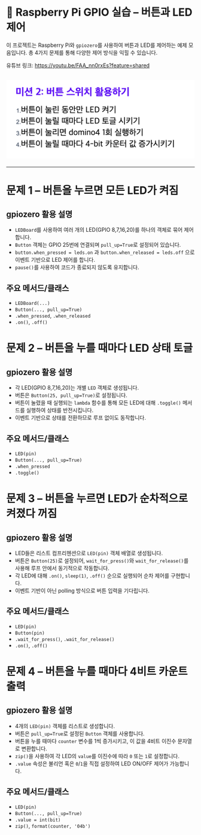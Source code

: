 # 🧪 Raspberry Pi GPIO 실습 – 버튼과 LED 제어

이 프로젝트는 Raspberry Pi와 `gpiozero`를 사용하여 버튼과 LED를 제어하는 예제 모음입니다. 총 4가지 문제를 통해 다양한 제어 방식을 익힐 수 있습니다.


유튜브 링크: https://youtu.be/FAA_nn0rxEs?feature=shared

![과제 이미지](../image3.jpeg)
---


---
# 문제 1 – 버튼을 누르면 모든 LED가 켜짐

## gpiozero 활용 설명

- `LEDBoard`를 사용하여 여러 개의 LED(GPIO 8,7,16,20)를 하나의 객체로 묶어 제어합니다.
- `Button` 객체는 GPIO 25번에 연결되며 `pull_up=True`로 설정되어 있습니다.
- `button.when_pressed = leds.on` 과 `button.when_released = leds.off` 으로 이벤트 기반으로 LED 제어를 합니다.
- `pause()`를 사용하여 코드가 종료되지 않도록 유지합니다.

## 주요 메서드/클래스
- `LEDBoard(...)`
- `Button(..., pull_up=True)`
- `.when_pressed`, `.when_released`
- `.on()`, `.off()`

# 문제 2 – 버튼을 누를 때마다 LED 상태 토글

## gpiozero 활용 설명

- 각 LED(GPIO 8,7,16,20)는 개별 `LED` 객체로 생성됩니다.
- 버튼은 `Button(25, pull_up=True)`로 설정됩니다.
- 버튼이 눌렸을 때 실행되는 `lambda` 함수를 통해 모든 LED에 대해 `.toggle()` 메서드를 실행하여 상태를 반전시킵니다.
- 이벤트 기반으로 상태를 전환하므로 루프 없이도 동작합니다.

## 주요 메서드/클래스
- `LED(pin)`
- `Button(..., pull_up=True)`
- `.when_pressed`
- `.toggle()`

# 문제 3 – 버튼을 누르면 LED가 순차적으로 켜졌다 꺼짐

## gpiozero 활용 설명

- LED들은 리스트 컴프리헨션으로 `LED(pin)` 객체 배열로 생성됩니다.
- 버튼은 `Button(25)`로 설정되어, `wait_for_press()`와 `wait_for_release()`를 사용해 루프 안에서 동기적으로 작동합니다.
- 각 LED에 대해 `.on()`, `sleep(1)`, `.off()` 순으로 실행되어 순차 제어를 구현합니다.
- 이벤트 기반이 아닌 polling 방식으로 버튼 입력을 기다립니다.

## 주요 메서드/클래스
- `LED(pin)`
- `Button(pin)`
- `.wait_for_press()`, `.wait_for_release()`
- `.on()`, `.off()`





# 문제 4 – 버튼을 누를 때마다 4비트 카운트 출력

## gpiozero 활용 설명

- 4개의 `LED(pin)` 객체를 리스트로 생성합니다.
- 버튼은 `pull_up=True`로 설정된 `Button` 객체를 사용합니다.
- 버튼을 누를 때마다 `counter` 변수를 1씩 증가시키고, 이 값을 4비트 이진수 문자열로 변환합니다.
- `zip()`을 사용하여 각 LED의 `value`를 이진수에 따라 `0` 또는 `1`로 설정합니다.
- `.value` 속성은 불리언 혹은 `0`/`1`을 직접 설정하여 LED ON/OFF 제어가 가능합니다.

## 주요 메서드/클래스
- `LED(pin)`
- `Button(..., pull_up=True)`
- `.value = int(bit)`
- `zip()`, `format(counter, '04b')`
